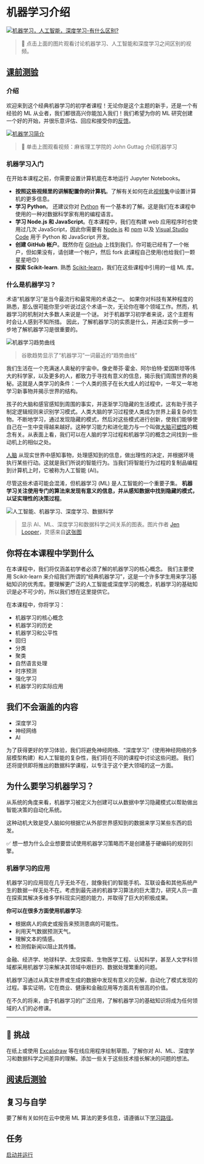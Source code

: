 # 机器学习介绍

[![机器学习，人工智能，深度学习-有什么区别?](https://img.youtube.com/vi/lTd9RSxS9ZE/0.jpg)](https://youtu.be/lTd9RSxS9ZE "机器学习，人工智能，深度学习-有什么区别?")

> 🎥 点击上面的图片观看讨论机器学习、人工智能和深度学习之间区别的视频。

## [课前测验](https://gray-sand-07a10f403.1.azurestaticapps.net/quiz/1/)

### 介绍

欢迎来到这个经典机器学习的初学者课程！无论你是这个主题的新手，还是一个有经验的 ML 从业者，我们都很高兴你能加入我们！我们希望为你的 ML 研究创建一个好的开始，并很乐意评估、回应和接受你的[反馈](https://github.com/microsoft/ML-For-Beginners/discussions)。

[![机器学习简介](https://img.youtube.com/vi/h0e2HAPTGF4/0.jpg)](https://youtu.be/h0e2HAPTGF4 "Introduction to ML")

> 🎥 单击上图观看视频：麻省理工学院的 John Guttag 介绍机器学习
### 机器学习入门

在开始本课程之前，你需要设置计算机能在本地运行 Jupyter Notebooks。

- **按照这些视频里的讲解配置你的计算机**。了解有关如何在此[视频集](https://www.youtube.com/playlist?list=PLlrxD0HtieHhS8VzuMCfQD4uJ9yne1mE6)中设置计算机的更多信息。
- **学习 Python**。 还建议你对 [Python](https://docs.microsoft.com/learn/paths/python-language/?WT.mc_id=academic-77952-leestott) 有一个基本的了解。这是我们在本课程中使用的一种对数据科学家有用的编程语言。
- **学习 Node.js 和 JavaScript**。在本课程中，我们在构建 web 应用程序时也使用过几次 JavaScript，因此你需要有 [Node.js](https://nodejs.org) 和 [npm](https://www.npmjs.com/) 以及 [Visual Studio Code](https://code.visualstudio.com/) 用于 Python 和 JavaScript 开发。
- **创建 GitHub 帐户**。既然你在 [GitHub](https://github.com) 上找到我们，你可能已经有了一个帐户，但如果没有，请创建一个帐户，然后 fork 此课程自己使用(也给我们一颗星星吧😊) 
- **探索 Scikit-learn**. 熟悉 [Scikit-learn]([https://scikit-learn.org/stable/user_guide.html)，我们在这些课程中引用的一组 ML 库。

### 什么是机器学习？

术语“机器学习”是当今最流行和最常用的术语之一。 如果你对科技有某种程度的熟悉，那么很可能你至少听说过这个术语一次，无论你在哪个领域工作。然而，机器学习的机制对大多数人来说是一个谜。 对于机器学习初学者来说，这个主题有时会让人感到不知所措。 因此，了解机器学习的实质是什么，并通过实例一步一步地了解机器学习是很重要的。

![机器学习趋势曲线](../images/hype.png)

> 谷歌趋势显示了“机器学习”一词最近的“趋势曲线”

我们生活在一个充满迷人奥秘的宇宙中。像史蒂芬·霍金、阿尔伯特·爱因斯坦等伟大的科学家，以及更多的人，都致力于寻找有意义的信息，揭示我们周围世界的奥秘。这就是人类学习的条件：一个人类的孩子在长大成人的过程中，一年又一年地学习新事物并揭示世界的结构。

孩子的大脑和感官感知到周围的事实，并逐渐学习隐藏的生活模式，这有助于孩子制定逻辑规则来识别学习模式。人类大脑的学习过程使人类成为世界上最复杂的生物。不断地学习，通过发现隐藏的模式，然后对这些模式进行创新，使我们能够使自己在一生中变得越来越好。这种学习能力和进化能力与一个叫做[大脑可塑性](https://www.simplypsychology.org/brain-plasticity.html)的概念有关。从表面上看，我们可以在人脑的学习过程和机器学习的概念之间找到一些动机上的相似之处。

[人脑](https://www.livescience.com/29365-human-brain.html) 从现实世界中感知事物，处理感知到的信息，做出理性的决定，并根据环境执行某些行动。这就是我们所说的智能行为。当我们将智能行为过程的复制品编程到计算机上时，它被称为人工智能 (AI)。

尽管这些术语可能会混淆，但机器学习 (ML) 是人工智能的一个重要子集。 **机器学习关注使用专门的算法来发现有意义的信息，并从感知数据中找到隐藏的模式，以证实理性的决策过程**。

![人工智能、机器学习、深度学习、数据科学](../images/ai-ml-ds.png)

> 显示 AI、ML、深度学习和数据科学之间关系的图表。图片作者 [Jen Looper](https://twitter.com/jenlooper)，灵感来自[这张图](https://softwareengineering.stackexchange.com/questions/366996/distinction-between-ai-ml-neural-networks-deep-learning-and-data-mining)

## 你将在本课程中学到什么

在本课程中，我们将仅涵盖初学者必须了解的机器学习的核心概念。 我们主要使用 Scikit-learn 来介绍我们所谓的“经典机器学习”，这是一个许多学生用来学习基础知识的优秀库。要理解更广泛的人工智能或深度学习的概念，机器学习的基础知识是必不可少的，所以我们想在这里提供它。

在本课程中，你将学习：

- 机器学习的核心概念
- 机器学习的历史
- 机器学习和公平性
- 回归
- 分类
- 聚类
- 自然语言处理
- 时序预测
- 强化学习
- 机器学习的实际应用
## 我们不会涵盖的内容

- 深度学习
- 神经网络
- AI
  
为了获得更好的学习体验，我们将避免神经网络、“深度学习”（使用神经网络的多层模型构建）和人工智能的复杂性，我们将在不同的课程中讨论这些问题。 我们还将提供即将推出的数据科学课程，以专注于这个更大领域的这一方面。
## 为什么要学习机器学习？

从系统的角度来看，机器学习被定义为创建可以从数据中学习隐藏模式以帮助做出智能决策的自动化系统。

这种动机大致是受人脑如何根据它从外部世界感知到的数据来学习某些东西的启发。

✅ 想一想为什么企业想要尝试使用机器学习策略而不是创建基于硬编码的规则引擎。

### 机器学习的应用

机器学习的应用现在几乎无处不在，就像我们的智能手机、互联设备和其他系统产生的数据一样无处不在。考虑到最先进的机器学习算法的巨大潜力，研究人员一直在探索其解决多维多学科现实问题的能力，并取得了巨大的积极成果。

**你可以在很多方面使用机器学习**:

- 根据病人的病史或报告来预测患病的可能性。
- 利用天气数据预测天气。
- 理解文本的情感。
- 检测假新闻以阻止其传播。

金融、经济学、地球科学、太空探索、生物医学工程、认知科学，甚至人文学科领域都采用机器学习来解决其领域中艰巨的、数据处理繁重的问题。

机器学习通过从真实世界或生成的数据中发现有意义的见解，自动化了模式发现的过程。事实证明，它在商业、健康和金融应用等方面具有很高的价值。

在不久的将来，由于机器学习的广泛应用，了解机器学习的基础知识将成为任何领域的人们的必修课。

---
## 🚀 挑战

在纸上或使用 [Excalidraw](https://excalidraw.com/) 等在线应用程序绘制草图，了解你对 AI、ML、深度学习和数据科学之间差异的理解。添加一些关于这些技术擅长解决的问题的想法。

## [阅读后测验](https://gray-sand-07a10f403.1.azurestaticapps.net/quiz/2/)

## 复习与自学

要了解有关如何在云中使用 ML 算法的更多信息，请遵循以下[学习路径](https://docs.microsoft.com/learn/paths/create-no-code-predictive-models-azure-machine-learning/?WT.mc_id=academic-77952-leestott)。

## 任务

[启动并运行](assignment.zh-cn.md)
